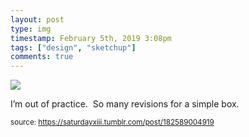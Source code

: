 ```yaml
---
layout: post
type: img
timestamp: February 5th, 2019 3:08pm
tags: ["design", "sketchup"]
comments: true
---
```

<img src="https://saturdayxiii.github.io/media/182589004919.png"/>

I’m out of practice.  So many revisions for a simple box.
 
  
<small>source: https://saturdayxiii.tumblr.com/post/182589004919</small>